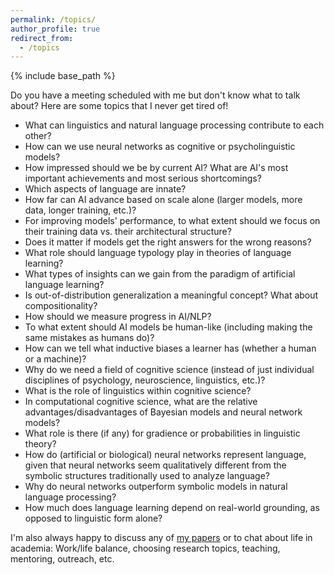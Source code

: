 ```yaml
---
permalink: /topics/
author_profile: true
redirect_from:
  - /topics
---
```


{% include base_path %}

Do you have a meeting scheduled with me but don't know what to talk about? Here are some topics that I never get tired of!


- What can linguistics and natural language processing contribute to each other?
- How can we use neural networks as cognitive or psycholinguistic models?
- How impressed should we be by current AI? What are AI's most important achievements and most serious shortcomings?
- Which aspects of language are innate?
- How far can AI advance based on scale alone (larger models, more data, longer training, etc.)?
- For improving models' performance, to what extent should we focus on their training data vs. their architectural structure?
- Does it matter if models get the right answers for the wrong reasons?
- What role should language typology play in theories of language learning?
- What types of insights can we gain from the paradigm of artificial language learning?
- Is out-of-distribution generalization a meaningful concept? What about compositionality?
- How should we measure progress in AI/NLP?
- To what extent should AI models be human-like (including making the same mistakes as humans do)?
- How can we tell what inductive biases a learner has (whether a human or a machine)?
- Why do we need a field of cognitive science (instead of just individual disciplines of psychology, neuroscience, linguistics, etc.)?
- What is the role of linguistics within cognitive science?
- In computational cognitive science, what are the relative advantages/disadvantages of Bayesian models and neural network models?
- What role is there (if any) for gradience or probabilities in linguistic theory?
- How do (artificial or biological) neural networks represent language, given that neural networks seem qualitatively different from the symbolic structures traditionally used to analyze language?
- Why do neural networks outperform symbolic models in natural language processing?
- How much does language learning depend on real-world grounding, as opposed to linguistic form alone?

I'm also always happy to discuss any of [my papers](https://rtmccoy.com/pubs/) or to chat about life in academia: Work/life balance, choosing research topics, teaching, mentoring, outreach, etc.

